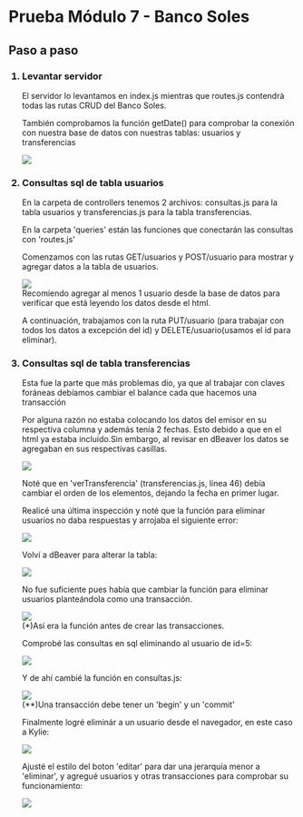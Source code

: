 <h1>Prueba Módulo 7 - Banco Soles</h1>
<h2>Paso a paso</h2>
<ol>
<h3><li>Levantar servidor</li></h3>
<p>El servidor lo levantamos en index.js mientras que routes.js contendrá todas las rutas CRUD del Banco Soles.<p>
<p>También comprobamos la función getDate() para comprobar la conexión con nuestra base de datos con nuestras tablas: usuarios y transferencias</p>
<img src='https://github.com/PauliPuli/PR-Banco_Soles/assets/156126623/5f34efcf-3c14-4ed8-b043-3f43c4a76c09
'>
<h3><li>Consultas sql de tabla usuarios</li></h3>
<p>En la carpeta de controllers tenemos 2 archivos: consultas.js para la tabla usuarios y transferencias.js para la tabla transferencias.</p>
<p>En la carpeta 'queries' están las funciones que conectarán las consultas con 'routes.js'</p>
<p>Comenzamos con las rutas GET/usuarios y POST/usuario para mostrar y agregar datos a la tabla de usuarios.</p>
<img src='https://github.com/PauliPuli/PR-Banco_Soles/assets/156126623/40b74f87-fadb-4bca-ad07-b1d1746d3eb6
'>
<figcaption>Recomiendo agregar al menos 1 usuario desde la base de datos para verificar que está leyendo los datos desde el html.</figcaption>
<p>A continuación, trabajamos con la ruta PUT/usuario (para trabajar con todos los datos a excepción del id) y DELETE/usuario(usamos el id para eliminar).</p>
<h3><li>Consultas sql de tabla transferencias</li></h3>
<p>Esta fue la parte que más problemas dio, ya que al trabajar con claves foráneas debíamos cambiar el balance cada que hacemos una transacción</p>
<p>Por alguna razón no estaba colocando los datos del emisor en su respectiva columna y además tenía 2 fechas. Esto debido a que en el html ya estaba incluido.Sin embargo, al revisar en dBeaver los datos se agregaban en sus respectivas casillas.</p>
<img src='https://github.com/PauliPuli/PR-Banco_Soles/assets/156126623/6b29594d-0d54-45c7-b7dc-b50bbb66385f
'>
<p>Noté que en 'verTransferencia' (transferencias.js, línea 46) debía cambiar el orden de los elementos, dejando la fecha en primer lugar.</p>
<p>Realicé una última inspección y noté que la función para eliminar usuarios no daba respuestas y arrojaba el siguiente error:<p>
<img src='https://github.com/PauliPuli/PR-Banco_Soles/assets/156126623/3a52b840-af51-4fd5-a46d-1d5fb0480d4c
'>
<p>Volví a dBeaver para alterar la tabla:</p>
<img src='https://github.com/PauliPuli/PR-Banco_Soles/assets/156126623/100c5f21-78ef-468a-be3e-6c79ddadda95
'>
<p>No fue suficiente pues había que cambiar la función para eliminar usuarios planteándola como una transacción.</p>
<img src='https://github.com/PauliPuli/PR-Banco_Soles/assets/156126623/81a9eae1-2c65-438e-ba09-59560dd91ad3
'>
<figcaption>(*)Así era la función antes de crear las transacciones.</figcaption>
<p>Comprobé las consultas en sql eliminando al usuario de id=5:</p>
<img src='https://github.com/PauliPuli/PR-Banco_Soles/assets/156126623/2085f6d9-2c07-4cf7-9397-177d337dbcf8
'>
<p>Y de ahí cambié la función en consultas.js:</p>
<img src='https://github.com/PauliPuli/PR-Banco_Soles/assets/156126623/a6f3eabd-63b5-4a2a-87ea-5d6bddf33d72
'>
<figcaption>(**)Una transacción debe tener un 'begin' y un 'commit'</figcaption>
<p>Finalmente logré eliminár a un usuario desde el navegador, en este caso a Kylie:</p>
<img src='https://github.com/PauliPuli/PR-Banco_Soles/assets/156126623/5199da4f-d9a3-4828-8010-9cf94c407a15
'>
<p>Ajusté el estilo del boton 'editar' para dar una jerarquía menor a 'eliminar', y agregué usuarios y otras transacciones para comprobar su funcionamiento:</p>
<img src='https://github.com/PauliPuli/PR-Banco_Soles/assets/156126623/34340aa9-90c4-4391-a68d-98def77491d8
'>
</ol>
